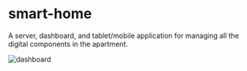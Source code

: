 # smart-home

A server, dashboard, and tablet/mobile application for managing all the digital components in the apartment.

![dashboard](https://user-images.githubusercontent.com/656630/30595235-9bacb8be-9d1e-11e7-93b3-ae28ef5b6595.png)
